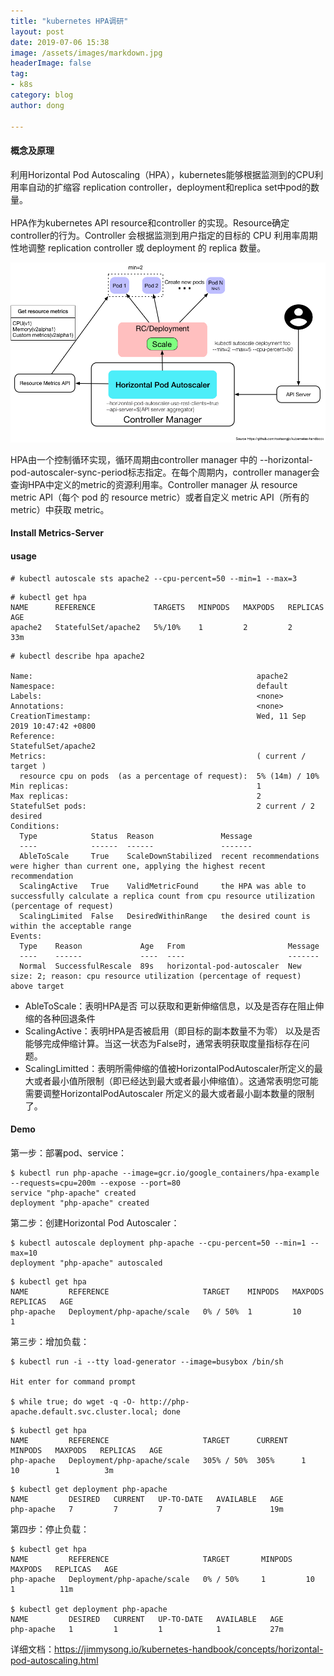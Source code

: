 ```yaml
---
title: "kubernetes HPA调研"
layout: post
date: 2019-07-06 15:38
image: /assets/images/markdown.jpg
headerImage: false
tag:
- k8s
category: blog
author: dong

---
```

#### 概念及原理
利用Horizontal Pod Autoscaling（HPA），kubernetes能够根据监测到的CPU利用率自动的扩缩容 replication controller，deployment和replica set中pod的数量。<br></br>
HPA作为kubernetes API resource和controller 的实现。Resource确定controller的行为。Controller 会根据监测到用户指定的目标的 CPU 利用率周期性地调整 replication controller 或 deployment 的 replica 数量。

![image](/assets/images/k8s/hpa-logic.png)

HPA由一个控制循环实现，循环周期由controller manager 中的 --horizontal-pod-autoscaler-sync-period标志指定。在每个周期内，controller manager会查询HPA中定义的metric的资源利用率。Controller manager 从 resource metric API（每个 pod 的 resource metric）或者自定义 metric API（所有的metric）中获取 metric。

#### Install Metrics-Server

#### usage
```
# kubectl autoscale sts apache2 --cpu-percent=50 --min=1 --max=3
```
```
# kubectl get hpa
NAME      REFERENCE             TARGETS   MINPODS   MAXPODS   REPLICAS   AGE
apache2   StatefulSet/apache2   5%/10%    1         2         2          33m
```
```
# kubectl describe hpa apache2

Name:                                                  apache2
Namespace:                                             default
Labels:                                                <none>
Annotations:                                           <none>
CreationTimestamp:                                     Wed, 11 Sep 2019 10:47:42 +0800
Reference:                                             StatefulSet/apache2
Metrics:                                               ( current / target )
  resource cpu on pods  (as a percentage of request):  5% (14m) / 10%
Min replicas:                                          1
Max replicas:                                          2
StatefulSet pods:                                      2 current / 2 desired
Conditions:
  Type            Status  Reason               Message
  ----            ------  ------               -------
  AbleToScale     True    ScaleDownStabilized  recent recommendations were higher than current one, applying the highest recent recommendation
  ScalingActive   True    ValidMetricFound     the HPA was able to successfully calculate a replica count from cpu resource utilization (percentage of request)
  ScalingLimited  False   DesiredWithinRange   the desired count is within the acceptable range
Events:
  Type    Reason             Age   From                       Message
  ----    ------             ----  ----                       -------
  Normal  SuccessfulRescale  89s   horizontal-pod-autoscaler  New size: 2; reason: cpu resource utilization (percentage of request) above target
```
- AbleToScale：表明HPA是否 可以获取和更新伸缩信息，以及是否存在阻止伸缩的各种回退条件
- ScalingActive：表明HPA是否被启用（即目标的副本数量不为零） 以及是否能够完成伸缩计算。当这一状态为False时，通常表明获取度量指标存在问题。
- ScalingLimitted：表明所需伸缩的值被HorizontalPodAutoscaler所定义的最大或者最小值所限制（即已经达到最大或者最小伸缩值）。这通常表明您可能需要调整HorizontalPodAutoscaler 所定义的最大或者最小副本数量的限制了。

#### Demo
第一步：部署pod、service：
```
$ kubectl run php-apache --image=gcr.io/google_containers/hpa-example --requests=cpu=200m --expose --port=80
service "php-apache" created
deployment "php-apache" created
```
第二步：创建Horizontal Pod Autoscaler：
```
$ kubectl autoscale deployment php-apache --cpu-percent=50 --min=1 --max=10
deployment "php-apache" autoscaled
```
```
$ kubectl get hpa
NAME         REFERENCE                     TARGET    MINPODS   MAXPODS   REPLICAS   AGE
php-apache   Deployment/php-apache/scale   0% / 50%  1         10        1
```
第三步：增加负载：
```
$ kubectl run -i --tty load-generator --image=busybox /bin/sh

Hit enter for command prompt

$ while true; do wget -q -O- http://php-apache.default.svc.cluster.local; done
```
```
$ kubectl get hpa
NAME         REFERENCE                     TARGET      CURRENT   MINPODS   MAXPODS   REPLICAS   AGE
php-apache   Deployment/php-apache/scale   305% / 50%  305%      1         10        1          3m
```
```
$ kubectl get deployment php-apache
NAME         DESIRED   CURRENT   UP-TO-DATE   AVAILABLE   AGE
php-apache   7         7         7            7           19m
```
第四步：停止负载：
```
$ kubectl get hpa
NAME         REFERENCE                     TARGET       MINPODS   MAXPODS   REPLICAS   AGE
php-apache   Deployment/php-apache/scale   0% / 50%     1         10        1          11m

$ kubectl get deployment php-apache
NAME         DESIRED   CURRENT   UP-TO-DATE   AVAILABLE   AGE
php-apache   1         1         1            1           27m
```

详细文档：https://jimmysong.io/kubernetes-handbook/concepts/horizontal-pod-autoscaling.html
